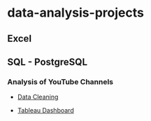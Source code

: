 # data-analysis-projects


## Excel 



## SQL - PostgreSQL

### Analysis of YouTube Channels

  - [Data Cleaning](https://github.com/JonathanMoreno14/data-analysis-projects/blob/main/SQL/Data%20Cleaning.sql)

  - [Tableau Dashboard](https://public.tableau.com/views/AnalysisofYouTubeChannels/Dashboard1?:language=en-US&:display_count=n&:origin=viz_share_link)



